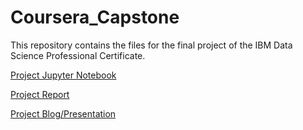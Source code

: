 # Coursera_Capstone
This repository contains the files for the final project of the IBM Data Science Professional Certificate.

[Project Jupyter Notebook](https://github.com/chiragsable/Coursera_Capstone/blob/master/Final_Project/The%20Battle%20of%20Neighborhoods%20-%20Week%202.ipynb)

[Project Report](https://github.com/chiragsable/Coursera_Capstone/blob/master/Final_Project/Capstone%20Project%20-%20The%20Battle%20of%20Neighborhoods%20Report.pdf)

[Project Blog/Presentation](https://medium.com/@chirag.sable2003/london-vs-new-york-what-is-your-choice-let-the-data-decide-b1a51695b553)
